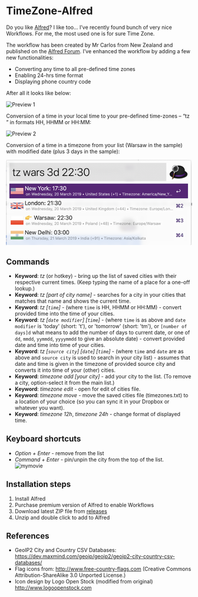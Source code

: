 # TimeZone-Alfred

Do you like [Alfred](https://www.alfredapp.com/)? I like too… I’ve recently found bunch of very nice Workflows. For me, the most used one is for sure Time Zone.

The workflow has been created by Mr Carlos from New Zealand and published on the [Alfred Forum](http://www.alfredforum.com/topic/491-timezones-a-world-clock-script-filter-updated-to-v17/). I’ve enhanced the workflow by adding a few new functionalities:

* Converting any time to all pre-defined time zones
* Enabling 24-hrs time format
* Displaying phone country code

After all it looks like below:

![Preview 1](https://jhartman.pl/wp-content/uploads/2016/12/Alfred2.png)

Conversion of a time in your local time to your pre-defined time-zones – “tz <time>” in formats HH, HHMM or HH:MM:

![Preview 2](https://jhartman.pl/wp-content/uploads/2016/12/Alfred3.png)

Conversion of a time in a timezone from your list (Warsaw in the sample) with modified date (plus 3 days in the sample):

![Preview 3](img/demo-2.5.png)

## Commands

* **Keyword**: *tz* (or hotkey) - bring up the list of saved cities with their respective current times. (Keep typing the name of a place for a one-off lookup.)
* **Keyword**: *tz [part of city name]* - searches for a city in your cities that matches that name and shows the current time.
* **Keyword**: *tz [`time`]* - (where `time` is HH, HHMM or HH:MM) - convert provided time into the time of your cities.
* **Keyword**: *tz [`date modifier`] [`time`]* - (where `time` is as above and `date modifier` is 'today' (short: 't'), or 'tomorrow' (short: 'tm'), or `[number of days]d` what means to add the number of days to current date, or one of `dd`, `mmdd`, `yymmdd`, `yyyymmdd` to give an absolute date) - convert provided date and time into time of your cities.
* **Keyword**: *tz [`source city`] [`date`] [`time`]* - (where `time` and `date` are as above and `source city` is used to search in your city list) - assumes that date and time is given in the timezone of provided source city and converts it into time of your (other) cities.
* **Keyword**: *timezone add [your city]* - add your city to the list. (To remove a city, option-select it from the main list.)
* **Keyword**: *timezone edit* - open for edit of cities file.
* **Keyword**: *timezone move* - move the saved cities file (timezones.txt) to a location of your choice (so you can sync it in your Dropbox or whatever you want).
* **Keyword**: *timezone 12h*, *timezone 24h* - change format of displayed time.

## Keyboard shortcuts

* *Option + Enter* - remove from the list
* *Command + Enter* - pin/unpin the city from the top of the list.
![mymovie](https://user-images.githubusercontent.com/964833/48945347-429c3b00-ef2a-11e8-84f9-3fabe8814c8c.gif)

## Installation steps

1. Install Alfred
2. Purchase premium version of Alfred to enable Workflows
3. Download latest ZIP file from [releases](https://github.com/jaroslawhartman/TimeZones-Alfred/releases)
4. Unzip and double click to add to Alfred

## References

* GeoIP2 City and Country CSV Databases: https://dev.maxmind.com/geoip/geoip2/geoip2-city-country-csv-databases/
* Flag icons from: http://www.free-country-flags.com (Creative Commons Attribution-ShareAlike 3.0 Unported License.)
* Icon design by Logo Open Stock (modified from original) http://www.logoopenstock.com
